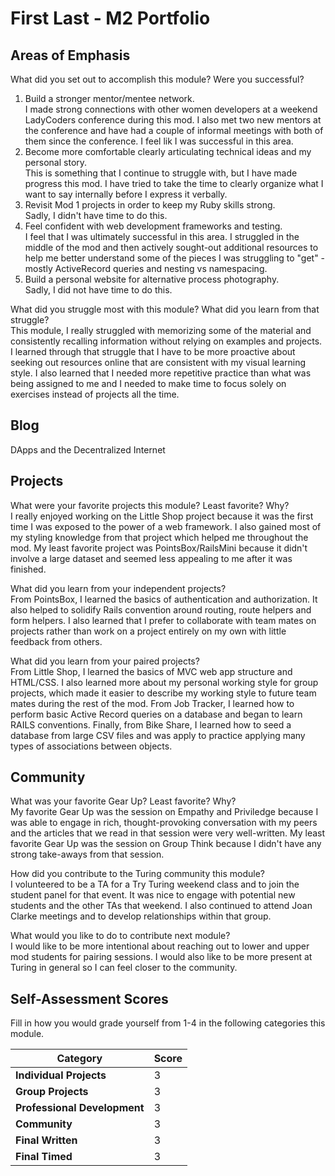 # First Last - M2 Portfolio

## Areas of Emphasis

What did you set out to accomplish this module? Were you successful?
  1) Build a stronger mentor/mentee network.<br>
  I made strong connections with other women developers at a weekend LadyCoders conference during this mod.  I also met two new mentors at the conference and have had a couple of informal meetings with both of them since the conference.  I feel lik I was successful in this area.
  2) Become more comfortable clearly articulating technical ideas and my personal story.<br>
  This is something that I continue to struggle with, but I have made progress this mod.  I have tried to take the time to clearly organize what I want to say internally before I express it verbally.
  3) Revisit Mod 1 projects in order to keep my Ruby skills strong.<br>
  Sadly, I didn't have time to do this.
  4) Feel confident with web development frameworks and testing.<br>
  I feel that I was ultimately successful in this area.  I struggled in the middle of the mod and then actively sought-out additional resources to help me better understand some of the pieces I was struggling to "get" - mostly ActiveRecord queries and nesting vs namespacing.
  5) Build a personal website for alternative process photography.<br>
  Sadly, I did not have time to do this.
  
What did you struggle most with this module? What did you learn from that struggle?<br>
This module, I really struggled with memorizing some of the material and consistently recalling information without relying on examples and projects.  I learned through that struggle that I have to be more proactive about seeking out resources online that are consistent with my visual learning style.  I also learned that I needed more repetitive practice than what was being assigned to me and I needed to make time to focus solely on exercises instead of projects all the time.

## Blog

DApps and the Decentralized Internet

## Projects

What were your favorite projects this module? Least favorite? Why?<br>
I really enjoyed working on the Little Shop project because it was the first time I was exposed to the power of a web framework.  I also gained most of my styling knowledge from that project which helped me throughout the mod.  My least favorite project was PointsBox/RailsMini because it didn't involve a large dataset and seemed less appealing to me after it was finished.

What did you learn from your independent projects?<br>
From PointsBox, I learned the basics of authentication and authorization.  It also helped to solidify Rails convention around routing, route helpers and form helpers.  I also learned that I prefer to collaborate with team mates on projects rather than work on a project entirely on my own with little feedback from others.

What did you learn from your paired projects?<br>
From Little Shop, I learned the basics of MVC web app structure and HTML/CSS.  I also learned more about my personal working style for group projects, which made it easier to describe my working style to future team mates during the rest of the mod.  From Job Tracker, I learned how to perform basic Active Record queries on a database and began to learn RAILS conventions.  Finally, from Bike Share, I learned how to seed a database from large CSV files and was apply to practice applying many types of associations between objects.

## Community

What was your favorite Gear Up? Least favorite? Why?<br>
My favorite Gear Up was the session on Empathy and Priviledge because I was able to engage in rich, thought-provoking conversation with my peers and the articles that we read in that session were very well-written.  My least favorite Gear Up was the session on Group Think because I didn't have any strong take-aways from that session.

How did you contribute to the Turing community this module?<br>
I volunteered to be a TA for a Try Turing weekend class and to join the student panel for that event.  It was nice to engage with potential new students and the other TAs that weekend.  I also continued to attend Joan Clarke meetings and to develop relationships within that group.  

What would you like to do to contribute next module?<br>
I would like to be more intentional about reaching out to lower and upper mod students for pairing sessions.  I would also like to be more present at Turing in general so I can feel closer to the community.

## Self-Assessment Scores

Fill in how you would grade yourself from 1-4 in the following categories this module.

| Category                     | Score |
| -----------------------------| ----- |
| **Individual Projects**      |   3   |
| **Group Projects**           |   3   |
| **Professional Development** |   3   |
| **Community**                |   3   |
| **Final Written**            |   3   |
| **Final Timed**              |   3   |
